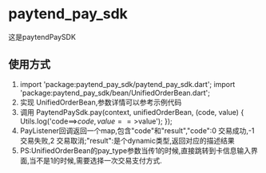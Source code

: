 # paytend_pay_sdk

这是paytendPaySDK

## 使用方式

1.  import 'package:paytend_pay_sdk/paytend_pay_sdk.dart';
    import 'package:paytend_pay_sdk/bean/UnifiedOrderBean.dart'; 
2.  实现 UnifiedOrderBean,参数详情可以参考示例代码
3.  调用 PaytendPaySdk.pay(context, unifiedOrderBean, (code, value) {
           Utils.log('code==>$code,value==>$value');
        });
5.  PayListener回调返回一个map,包含"code"和"result","code":0 交易成功,-1 交易失败,2 交易取消;"result":是个dynamic类型,返回对应的描述结果
6.  PS:UnifiedOrderBean的pay_type参数当传1的时候,直接跳转到卡信息输入界面,当不是1的时候,需要选择一次交易支付方式.
